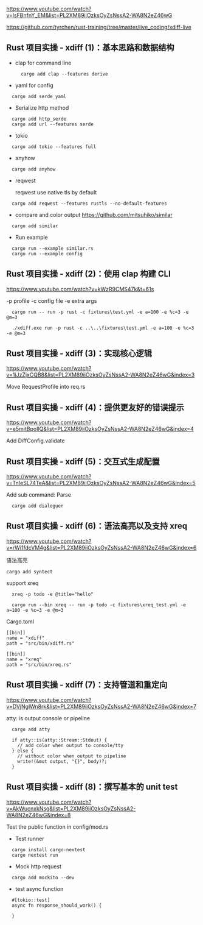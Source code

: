 
https://www.youtube.com/watch?v=lsFBnfnY_EM&list=PL2XM89iiOzksOyZsNssA2-WA8N2eZ46wG

https://github.com/tyrchen/rust-training/tree/master/live_coding/xdiff-live

## Rust 项目实操 - xdiff (1)：基本思路和数据结构

- clap for command line
  ```
    cargo add clap --features derive
  ```
- yaml for config
```
  cargo add serde_yaml
```

- Serialize http method
```
  cargo add http_serde
  cargo add url --features serde 
```
- tokio
```
  cargo add tokio --features full
```

- anyhow 
```
  cargo add anyhow
```
- reqwest 
  
  reqwest use native tls by default
```
  cargo add reqwest --features rustls --no-default-features
```

- compare and color output
https://github.com/mitsuhiko/similar
```
  cargo add similar
```

- Run example
```
  cargo run --example similar.rs
  cargo run --example config
```


## Rust 项目实操 - xdiff (2)：使用 clap 构建 CLI
https://www.youtube.com/watch?v=kWzR9CMS47k&t=61s

-p profile
-c config file
-e extra args

```
  cargo run -- run -p rust -c fixtures\test.yml -e a=100 -e %c=3 -e @m=3

  ./xdiff.exe run -p rust -c ..\..\fixtures\test.yml -e a=100 -e %c=3 -e @m=3
```


## Rust 项目实操 - xdiff (3)：实现核心逻辑
https://www.youtube.com/watch?v=1iJzZjxCQB8&list=PL2XM89iiOzksOyZsNssA2-WA8N2eZ46wG&index=3

Move RequestProfile into req.rs



## Rust 项目实操 - xdiff (4)：提供更友好的错误提示
https://www.youtube.com/watch?v=e5mitBpoIlQ&list=PL2XM89iiOzksOyZsNssA2-WA8N2eZ46wG&index=4

Add DiffConfig.validate


## Rust 项目实操 - xdiff (5)：交互式生成配置
https://www.youtube.com/watch?v=TnIeSL74TeA&list=PL2XM89iiOzksOyZsNssA2-WA8N2eZ46wG&index=5

Add sub command: Parse
```
  cargo add dialoguer
```

## Rust 项目实操 - xdiff (6)：语法高亮以及支持 xreq
https://www.youtube.com/watch?v=rWi1fdcVM4g&list=PL2XM89iiOzksOyZsNssA2-WA8N2eZ46wG&index=6

语法高亮
```
cargo add syntect
```

support xreq
```
  xreq -p todo -e @title="hello"

  cargo run --bin xreq -- run -p todo -c fixtures\xreq_test.yml -e a=100 -e %c=3 -e @m=3
```

Cargo.toml
```
[[bin]]
name = "xdiff"
path = "src/bin/xdiff.rs"

[[bin]]
name = "xreq"
path = "src/bin/xreq.rs"
```

## Rust 项目实操 - xdiff (7)：支持管道和重定向
https://www.youtube.com/watch?v=DVjNglWn8rk&list=PL2XM89iiOzksOyZsNssA2-WA8N2eZ46wG&index=7

atty: is output console or pipeline
```
  cargo add atty
```

```
  if atty::is(atty::Stream::Stdout) {
    // add color when output to console/tty
  } else {
    // without color when output to pipeline
    write!(&mut output, "{}", body)?;
  }
```

## Rust 项目实操 - xdiff (8)：撰写基本的 unit test
https://www.youtube.com/watch?v=AkWucnxkNsg&list=PL2XM89iiOzksOyZsNssA2-WA8N2eZ46wG&index=8

Test the public function in config/mod.rs

- Test runner
```
  cargo install cargo-nextest
  cargo nextest run
```

- Mock http request
```
  cargo add mockito --dev
```

- test async function
```
  #[tokio::test]
  async fn response_should_work() {
    
  }
```